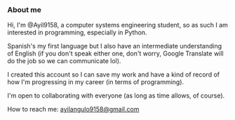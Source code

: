### About me
Hi, I'm @Ayil9158, a computer systems engineering student, so as such I am interested in programming, especially in Python.

Spanish's my first language  but I also have an intermediate understanding of English (if you don't speak either one, don't worry, Google Translate will do the job so we can communicate lol).

I created this account so I can save my work and have a kind of record of how I'm progressing in my career (in terms of programming).

I'm open to collaborating with everyone (as long as time allows, of course).

How to reach me: ayilangulo9158@gmail.com

<!---
Ayil9158/Ayil9158 is a ✨ special ✨ repository because its `README.md` (this file) appears on your GitHub profile.
You can click the Preview link to take a look at your changes.
--->
